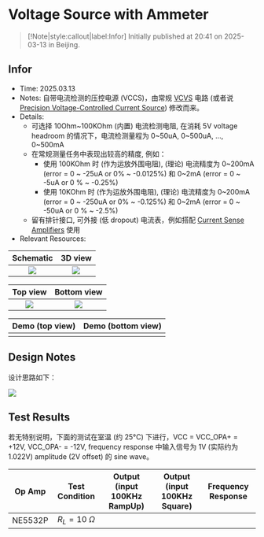 # Voltage Source with Ammeter

> [!Note|style:callout|label:Infor]
> Initially published at 20:41 on 2025-03-13 in Beijing.

## Infor

- Time: 2025.03.13
- Notes: 自带电流检测的压控电源 (VCCS)，由常规 [VCVS](<ElectronicDesigns/Versatile Voltage-Controlled Power Source.md>) 电路 (或者说 [Precision Voltage-Controlled Current Source](<ElectronicDesigns/Precision Voltage-Controlled Current Source.md>)) 修改而来。
- Details:
    - 可选择 10Ohm\~100KOhm (内置) 电流检测电阻, 在消耗 5V voltage headroom 的情况下，电流检测量程为 0\~50uA, 0\~500uA, ..., 0\~500mA
    - 在常规测量任务中表现出较高的精度, 例如：
        - 使用 100KOhm 时 (作为运放外围电阻), (理论) 电流精度为 0\~200mA (error = 0 \~ -25uA or 0\% \~ -0.0125\%) 和 0\~2mA (error = 0 \~ -5uA or 0 \% \~ -0.25\%)
        - 使用 10KOhm 时 (作为运放外围电阻), (理论) 电流精度为 0\~200mA (error = 0 \~ -250uA or 0\% \~ -0.125\%) 和 0\~2mA (error = 0 \~ -50uA or 0 \% \~ -2.5\%)
    - 留有排针接口, 可外接 (低 dropout) 电流表，例如搭配 [Current Sense Amplifiers](<ElectronicDesigns/Current Sense Amplifiers.md>) 使用
- Relevant Resources:

<div class='center'>

| Schematic | 3D view | 
|:-:|:-:|
 | <div class="center"><img src="https://imagebank-0.oss-cn-beijing.aliyuncs.com/VS-PicGo/2025-03-14-00-01-33_Voltage Source with Ammeter.png"/></div> | <div class="center"><img src="https://imagebank-0.oss-cn-beijing.aliyuncs.com/VS-PicGo/2025-03-14-00-01-59_Voltage Source with Ammeter.png"/></div> |
</div>

<div class='center'>

| Top view | Bottom view | 
|:-:|:-:|
 | <div class="center"><img src="https://imagebank-0.oss-cn-beijing.aliyuncs.com/VS-PicGo/2025-03-14-00-02-30_Voltage Source with Ammeter.png"/></div> | <div class="center"><img src="https://imagebank-0.oss-cn-beijing.aliyuncs.com/VS-PicGo/2025-03-14-00-02-59_Voltage Source with Ammeter.png"/></div> |
</div>


<div class='center'>

| Demo (top view)| Demo (bottom view) | 
|:-:|:-:|
 |  |  |
</div>


## Design Notes

设计思路如下：

<div class="center"><img src="https://imagebank-0.oss-cn-beijing.aliyuncs.com/VS-PicGo/2025-03-13-20-51-12_Voltage Source with Ammeter.png"/></div>
<!-- 
<div class="center"><img src="https://imagebank-0.oss-cn-beijing.aliyuncs.com/VS-PicGo/2025-03-13-20-46-47_Voltage Source with Ammeter.png"/></div>
 -->

## Test Results

若无特别说明，下面的测试在室温 (约 25°C) 下进行，VCC = VCC_OPA+ = +12V, VCC_OPA- = -12V, frequency response 中输入信号为 1V (实际约为 1.022V) amplitude (2V offset) 的 sine wave。


<div class='center'>

| Op Amp | Test Condition | Output <br> (input 100KHz RampUp) | Output <br> (input 100KHz Square) | Frequency Response |
|:-:|:-:|:-:|:-:|:-:|
 | NE5532P | $R_L = 10 \ \Omega$ |  |  |  |
</div>